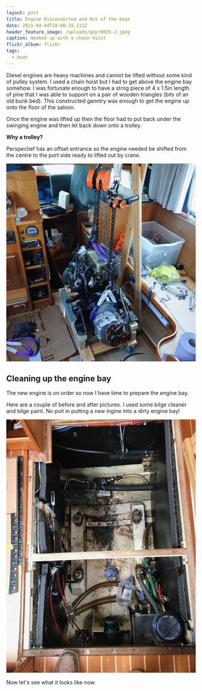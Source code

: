 ```yaml
---
layout: post
title: Engine Disconnected and Out of the boat
date: 2021-04-04T18:08:19.111Z
header_feature_image: /uploads/gopr0035-2.jpeg
caption: Hooked up with a chain hoist
flickr_album: flickr
tags:
  - boat
---
```

Diesel engines are heavy machines and cannot be lifted without some kind of pulley system. I used a chain hoist but I had to get above the engine bay somehow. I was fortunate enough to have a strng piece of 4 x 1.5in  length of pine that I was able to support on a pair of wooden triangles (bits of an old bunk bed). This constructed ganntry was enough to get the engine up onto the floor of the saloon.

Once the engine was lifted up then the floor had to put back under the swinging engine and then let back down onto a trolley.

**Why a trolley?** 

Perspectief has an offset entrance so the engine needed be shifted from the centre to the port side ready to lifted out by crane.

![Here is the engine sitting on a trolley.](/uploads/_dsc7596.jpeg "Here is the engine sitting on a trolley.")

## Cleaning up the engine bay

The new engine is on order so now I have time to prepare the engine bay.

Here are a couple of before and after pictures. I used some bilge cleaner and bilge paint. No poit in putting a new ingine into a dirty engine bay!

![Nastiness from under the engine.](/uploads/img_1519.jpeg "Nastiness from under the engine.")

Now let's see what it looks like now.

![]()